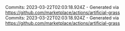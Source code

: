 Commits: 2023-03-22T02:03:18.924Z - Generated via https://github.com/marketplace/actions/artificial-grass
<br>
Commits: 2023-03-22T02:03:18.924Z - Generated via https://github.com/marketplace/actions/artificial-grass
<br>
